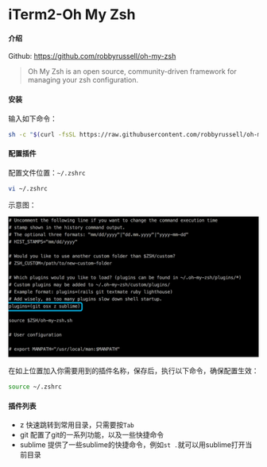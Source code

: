 # iTerm2-Oh My Zsh

#### 介绍

Github: https://github.com/robbyrussell/oh-my-zsh

> Oh My Zsh is an open source, community-driven framework for managing your zsh configuration.

#### 安装

输入如下命令：

```bash
sh -c "$(curl -fsSL https://raw.githubusercontent.com/robbyrussell/oh-my-zsh/master/tools/install.sh)"
```

#### 配置插件

配置文件位置：`~/.zshrc`

```bash
vi ~/.zshrc
```

示意图：

![](../../images/iTerm2-ohmyzsh.png)

在如上位置加入你需要用到的插件名称，保存后，执行以下命令，确保配置生效：

```bash
source ~/.zshrc
```

#### 插件列表

- z 快速跳转到常用目录，只需要按`Tab`
- git 配置了git的一系列功能，以及一些快捷命令
- sublime 提供了一些sublime的快捷命令，例如`st .`就可以用sublime打开当前目录